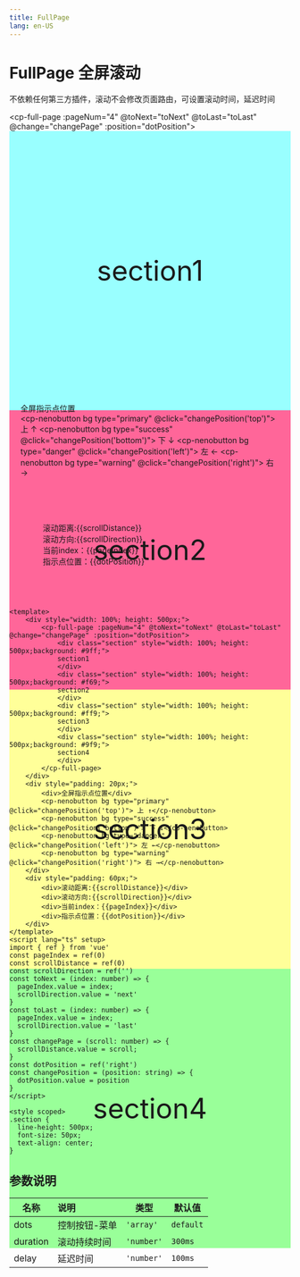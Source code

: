 ```yaml
---
title: FullPage
lang: en-US
---
```

# FullPage 全屏滚动
不依赖任何第三方插件，滚动不会修改页面路由，可设置滚动时间，延迟时间
    <div style="width: 100%; height: 500px;">
        <cp-full-page :pageNum="4" @toNext="toNext" @toLast="toLast" @change="changePage" :position="dotPosition">
            <div class="section" style="width: 100%; height: 500px;background: #9ff;">
            section1
            </div>
            <div class="section" style="width: 100%; height: 500px;background: #f69;">
            section2
            </div>
            <div class="section" style="width: 100%; height: 500px;background: #ff9;">
            section3
            </div>
            <div class="section" style="width: 100%; height: 500px;background: #9f9;">
            section4
            </div>
        </cp-full-page>
    </div>
    <div style="padding: 20px;">
        <div>全屏指示点位置</div>
        <cp-nenobutton bg type="primary" @click="changePosition('top')"> 上 ↑</cp-nenobutton>
        <cp-nenobutton bg type="success" @click="changePosition('bottom')"> 下 ↓</cp-nenobutton>
        <cp-nenobutton bg type="danger" @click="changePosition('left')"> 左 ←</cp-nenobutton>
        <cp-nenobutton bg type="warning"  @click="changePosition('right')"> 右 →</cp-nenobutton>
    </div>
    <div style="padding: 60px;">
        <div>滚动距离:{{scrollDistance}}</div>
        <div>滚动方向:{{scrollDirection}}</div>
        <div>当前index：{{pageIndex}}</div>
        <div>指示点位置：{{dotPosition}}</div>
    </div>
<script lang="ts" setup>
import { ref } from 'vue'
const pageIndex = ref(0)
const scrollDistance = ref(0)
const scrollDirection = ref('')
const toNext = (index: number) => {
  pageIndex.value = index;
  scrollDirection.value = 'next'
}
const toLast = (index: number) => {
  pageIndex.value = index;
  scrollDirection.value = 'last'
}
const changePage = (scroll: number) => {
  scrollDistance.value = scroll;
}
const dotPosition = ref('right')
const changePosition = (position: string) => {
  dotPosition.value = position
}
</script>

<style scoped>
.section {
  line-height: 500px;
  font-size: 50px;
  text-align: center;
}
</style>
```vue
<template>
    <div style="width: 100%; height: 500px;">
        <cp-full-page :pageNum="4" @toNext="toNext" @toLast="toLast" @change="changePage" :position="dotPosition">
            <div class="section" style="width: 100%; height: 500px;background: #9ff;">
            section1
            </div>
            <div class="section" style="width: 100%; height: 500px;background: #f69;">
            section2
            </div>
            <div class="section" style="width: 100%; height: 500px;background: #ff9;">
            section3
            </div>
            <div class="section" style="width: 100%; height: 500px;background: #9f9;">
            section4
            </div>
        </cp-full-page>
    </div>
    <div style="padding: 20px;">
        <div>全屏指示点位置</div>
        <cp-nenobutton bg type="primary" @click="changePosition('top')"> 上 ↑</cp-nenobutton>
        <cp-nenobutton bg type="success" @click="changePosition('bottom')"> 下 ↓</cp-nenobutton>
        <cp-nenobutton bg type="danger" @click="changePosition('left')"> 左 ←</cp-nenobutton>
        <cp-nenobutton bg type="warning"  @click="changePosition('right')"> 右 →</cp-nenobutton>
    </div>
    <div style="padding: 60px;">
        <div>滚动距离:{{scrollDistance}}</div>
        <div>滚动方向:{{scrollDirection}}</div>
        <div>当前index：{{pageIndex}}</div>
        <div>指示点位置：{{dotPosition}}</div>
    </div>
</template>
<script lang="ts" setup>
import { ref } from 'vue'
const pageIndex = ref(0)
const scrollDistance = ref(0)
const scrollDirection = ref('')
const toNext = (index: number) => {
  pageIndex.value = index;
  scrollDirection.value = 'next'
}
const toLast = (index: number) => {
  pageIndex.value = index;
  scrollDirection.value = 'last'
}
const changePage = (scroll: number) => {
  scrollDistance.value = scroll;
}
const dotPosition = ref('right')
const changePosition = (position: string) => {
  dotPosition.value = position
}
</script>

<style scoped>
.section {
  line-height: 500px;
  font-size: 50px;
  text-align: center;
}
```

## 参数说明

| 名称        | 说明             | 类型              | 默认值     |
| ----------- |:-----------------| -----------------|-----------|
| dots        | 控制按钮-菜单     | `'array'`        | ``default``|
| duration    | 滚动持续时间 | `'number'`         | ``300ms``|
| delay       | 延迟时间       | `'number'`       | ``100ms``  |